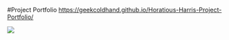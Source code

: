 #Project Portfolio
https://geekcoldhand.github.io/Horatious-Harris-Project-Portfolio/

![](./img/portfolio-demo.gif)
